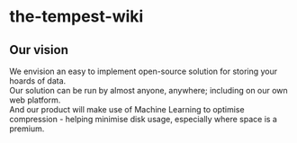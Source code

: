 # the-tempest-wiki  
## Our vision  
We envision an easy to implement open-source solution for storing your hoards of data.  
Our solution can be run by almost anyone, anywhere; including on our own web platform.  
And our product will make use of Machine Learning to optimise compression - helping minimise disk usage, especially where space is a premium.  
